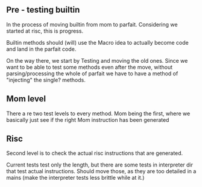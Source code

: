 ## Pre - testing builtin

In the process of moving builtin from mom to parfait. Considering we started at risc, this
is progress.

Builtin methods should (will) use the Macro idea to actually become code and land in
the parfait code.

On the way there, we start by Testing and moving the old ones. Since we want to be able
to test some methods even after the move, without parsing/processing the whole of parfait
we have to have a method of "injecting" the single? methods.

## Mom level

There a re two test levels to every method. Mom being the first, where we basically just
see if the right Mom instruction has been generated

## Risc

Second level is to check the actual risc instructions that are generated.

Current tests test only the length, but there are some tests in interpreter dir that
test actual instructions. Should move those, as they are too detailed in a mains
(make the interpreter tests less brittle while at it.)
